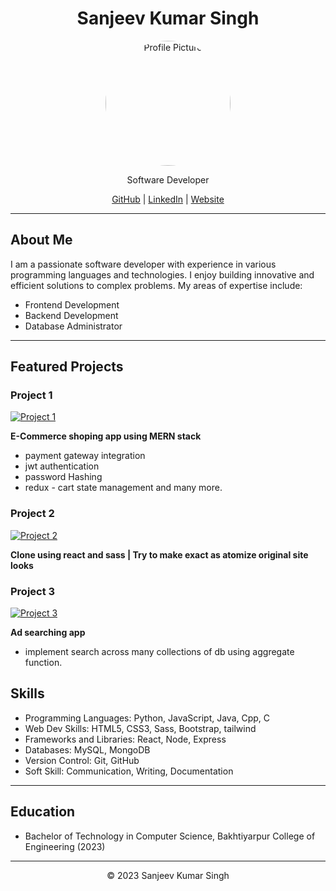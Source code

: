 # <center>Sanjeev Kumar Singh</center>

<p align="center">
  <a href="https://github.com/sanjeev567">
    <img src="https://i.postimg.cc/DfJgxGQw/212139585-3039558919658880-4549940087433703499-n.jpg" alt="Profile Picture" width="200px" height="200px" style="border-radius:50%; object-fit: cover;">
  </a>
</p>

<p align="center">Software Developer</p>

<p align="center">
  <a href="https://github.com/sanjeev567">GitHub</a> |
  <a href="https://linkedin.com/in/sanjeev-singh-8feb/">LinkedIn</a> |
  <a href="https://johndoe.com">Website</a>
</p>

---

## About Me

I am a passionate software developer with experience in various programming languages and technologies. I enjoy building innovative and efficient solutions to complex problems. My areas of expertise include:

- Frontend Development
- Backend Development
- Database Administrator

---

## Featured Projects

### Project 1

[![Project 1](https://i.postimg.cc/MHhpGVc5/p1.png)](https://github.com/sanjeev567/Mern-Ecommerce)

**E-Commerce shoping app using MERN stack**

- payment gateway integration
- jwt authentication
- password Hashing
- redux - cart state management and many more.

### Project 2

[![Project 2](https://i.postimg.cc/DwQw2W7Q/p2.png)](https://github.com/sanjeev567/atomize-clone)

**Clone using react and sass | Try to make exact as atomize original site looks**

### Project 3

[![Project 3](https://i.postimg.cc/PqtrNtqg/p3.png)](https://github.com/sanjeev567/sanjeevsingh)

**Ad searching app**

- implement search across many collections of db using aggregate function.

## Skills

- Programming Languages: Python, JavaScript, Java, Cpp, C
- Web Dev Skills: HTML5, CSS3, Sass, Bootstrap, tailwind
- Frameworks and Libraries: React, Node, Express
- Databases: MySQL, MongoDB
- Version Control: Git, GitHub
- Soft Skill: Communication, Writing, Documentation

---

## Education

- Bachelor of Technology in Computer Science, Bakhtiyarpur College of Engineering (2023)

---

<center>&copy; 2023 Sanjeev Kumar Singh</center>
